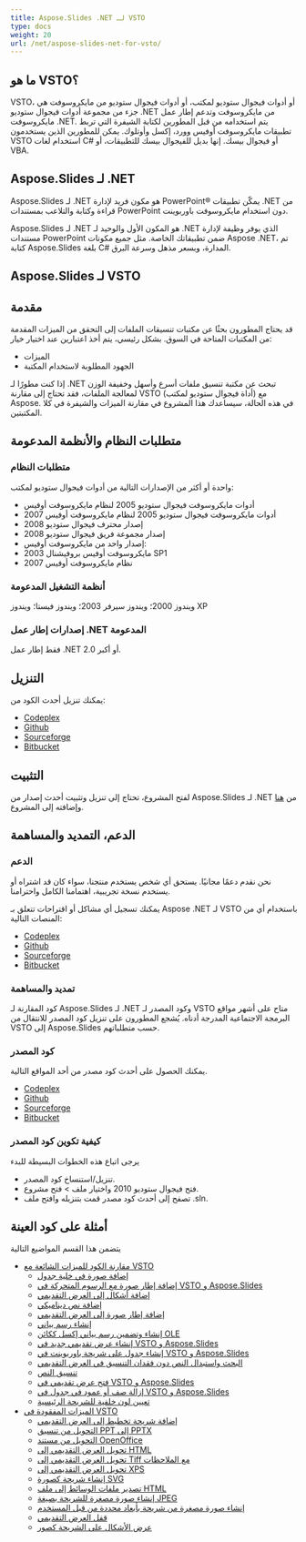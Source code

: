 ```yaml
---
title: Aspose.Slides .NET لـ VSTO
type: docs
weight: 20
url: /net/aspose-slides-net-for-vsto/
---
```


## **ما هو VSTO؟**
VSTO، أو أدوات فيجوال ستوديو لمكتب، أو أدوات فيجوال ستوديو من مايكروسوفت هي جزء من مجموعة أدوات فيجوال ستوديو .NET من مايكروسوفت وتدعم إطار عمل مايكروسوفت .NET. يتم استخدامه من قبل المطورين لكتابة الشيفرة التي تربط تطبيقات مايكروسوفت أوفيس وورد، إكسل وأوتلوك. يمكن للمطورين الذين يستخدمون VSTO استخدام لغات C# أو فيجوال بيسك. إنها بديل للفيجوال بيسك للتطبيقات، أو VBA.
## **Aspose.Slides لـ .NET**
Aspose.Slides لـ .NET هو مكون فريد لإدارة PowerPoint® يمكّن تطبيقات .NET من قراءة وكتابة والتلاعب بمستندات PowerPoint دون استخدام مايكروسوفت باوربوينت.

Aspose.Slides لـ .NET هو المكون الأول والوحيد لـ .NET الذي يوفر وظيفة لإدارة مستندات PowerPoint ضمن تطبيقاتك الخاصة. مثل جميع مكونات Aspose .NET، تم كتابة Aspose.Slides بلغة C# المدارة، وبسعر مذهل وسرعة البرق.
## **Aspose.Slides لـ VSTO**
## **مقدمة**
قد يحتاج المطورون بحثًا عن مكتبات تنسيقات الملفات إلى التحقق من الميزات المقدمة من المكتبات المتاحة في السوق. بشكل رئيسي، يتم أخذ اعتبارين عند اختيار خيار:

- الميزات
- الجهود المطلوبة لاستخدام المكتبة

إذا كنت مطورًا لـ .NET تبحث عن مكتبة تنسيق ملفات أسرع وأسهل وخفيفة الوزن لمعالجة الملفات، فقد تحتاج إلى مقارنة VSTO (أداة فيجوال ستوديو لمكتب) مع Aspose. في هذه الحالة، سيساعدك هذا المشروع في مقارنة الميزات والشيفرة في كلا المكتبتين.
## **متطلبات النظام والأنظمة المدعومة**
### **متطلبات النظام**
واحدة أو أكثر من الإصدارات التالية من أدوات فيجوال ستوديو لمكتب:

- أدوات مايكروسوفت فيجوال ستوديو 2005 لنظام مايكروسوفت أوفيس
- أدوات مايكروسوفت فيجوال ستوديو 2005 لنظام مايكروسوفت أوفيس 2007
- إصدار محترف فيجوال ستوديو 2008
- إصدار مجموعة فريق فيجوال ستوديو 2008
- إصدار واحد من مايكروسوفت أوفيس:
- مايكروسوفت أوفيس بروفيشنال 2003 SP1
- نظام مايكروسوفت أوفيس 2007
### **أنظمة التشغيل المدعومة**
ويندوز 2000؛ ويندوز سيرفر 2003؛ ويندوز فيستا؛ ويندوز XP
### **إصدارات إطار عمل .NET المدعومة**
فقط إطار عمل .NET 2.0 أو أكبر.
## **التنزيل**
يمكنك تنزيل أحدث الكود من:

- [Codeplex](http://goo.gl/spbIUb)
- [Github](http://goo.gl/vaB1lL)
- [Sourceforge](http://goo.gl/F4oLnp)
- [Bitbucket](http://goo.gl/BzCiz1)
## **التثبيت**
لفتح المشروع، تحتاج إلى تنزيل وتثبيت أحدث إصدار من Aspose.Slides لـ .NET من [هنا](http://www.aspose.com/.net/powerpoint-component.aspx) وإضافته إلى المشروع.
## **الدعم، التمديد والمساهمة**
### **الدعم**
نحن نقدم دعمًا مجانيًا. يستحق أي شخص يستخدم منتجنا، سواء كان قد اشتراه أو يستخدم نسخة تجريبية، اهتمامنا الكامل واحترامنا.

يمكنك تسجيل أي مشاكل أو اقتراحات تتعلق بـ Aspose .NET لـ VSTO باستخدام أي من المنصات التالية:

- [Codeplex](http://goo.gl/U54yWo)
- [Github](http://goo.gl/tDjFqA)
- [Sourceforge](http://goo.gl/9CgWQu)
- [Bitbucket](http://goo.gl/q7tEu9)
### **تمديد والمساهمة**
كود المقارنة لـ Aspose.Slides لـ .NET وكود المصدر لـ VSTO متاح على أشهر مواقع البرمجة الاجتماعية المدرجة أدناه. يُشجع المطورون على تنزيل كود المصدر للانتقال من VSTO إلى Aspose.Slides حسب متطلباتهم.
### **كود المصدر**
يمكنك الحصول على أحدث كود مصدر من أحد المواقع التالية.

- [Codeplex](https://goo.gl/FuhcdD)
- [Github](https://goo.gl/JA8x5M)
- [Sourceforge](https://goo.gl/XbE5rO)
- [Bitbucket](https://goo.gl/XBqAzx)
### **كيفية تكوين كود المصدر**
يرجى اتباع هذه الخطوات البسيطة للبدء

- تنزيل/استنساخ كود المصدر.
- فتح فيجوال ستوديو 2010 واختيار ملف > فتح مشروع.
- تصفح إلى أحدث كود مصدر قمت بتنزيله وافتح ملف .sln.
## **أمثلة على كود العينة**
يتضمن هذا القسم المواضيع التالية

- [مقارنة الكود للميزات الشائعة مع VSTO](/slides/net/code-comparison-for-common-features-with-vsto/)
  - [إضافة صورة في خلية جدول](/slides/net/add-image-in-table-cell/)
  - [إضافة إطار صورة مع الرسوم المتحركة في VSTO و Aspose.Slides](/slides/net/adding-picture-frame-with-animation-in-vsto-and-aspose-slides/)
  - [إضافة أشكال إلى العرض التقديمي](/slides/net/adding-shapes-to-presentation/)
  - [إضافة نص ديناميكي](/slides/net/adding-text-dynamically/)
  - [إضافة إطار صورة إلى العرض التقديمي](/slides/net/add-picture-frame-to-presentation/)
  - [إنشاء رسم بياني](/slides/net/create-a-chart/)
  - [إنشاء وتضمين رسم بياني إكسل ككائن OLE](/slides/net/create-and-embed-an-excel-chart-as-an-ole-object/)
  - [إنشاء عرض تقديمي جديد في VSTO و Aspose.Slides](/slides/net/create-a-new-presentation-in-vsto-and-aspose-slides/)
  - [إنشاء جدول على شريحة باوربوينت في VSTO و Aspose.Slides](/slides/net/creating-a-table-on-powerpoint-slide-in-vsto-and-aspose-slides/)
  - [البحث واستبدال النص دون فقدان التنسيق في العرض التقديمي](/slides/net/find-and-replace-text-without-losing-format-in-presentation/)
  - [تنسيق النص](/slides/net/format-text/)
  - [فتح عرض تقديمي في VSTO و Aspose.Slides](/slides/net/opening-a-presentation-in-vsto-and-aspose-slides/)
  - [إزالة صف أو عمود في جدول في VSTO و Aspose.Slides](/slides/net/removing-row-or-column-in-table-in-vsto-and-aspose-slides/)
  - [تعيين لون خلفية للشريحة الرئيسية](/slides/net/setting-background-color-of-master-slide/)
- [الميزات المفقودة في VSTO](/slides/net/missing-features-in-vsto/)
  - [إضافة شريحة تخطيط إلى العرض التقديمي](/slides/net/add-layout-slide-to-presentation/)
  - [التحويل من تنسيق PPT إلى PPTX](/slides/net/conversion-from-ppt-to-pptx-format/)
  - [التحويل من مستند OpenOffice](/slides/net/conversion-of-openoffice-document/)
  - [تحويل العرض التقديمي إلى HTML](/slides/net/convert-presentation-to/)
  - [تحويل العرض التقديمي إلى Tiff مع الملاحظات](/slides/net/convert-presentation-to-tiff-with-notes/)
  - [تحويل العرض التقديمي إلى XPS](/slides/net/convert-presentation-to-xps/)
  - [إنشاء شريحة كصورة SVG](/slides/net/create-slide-as-svg-image/)
  - [تصدير ملفات الوسائط إلى ملف HTML](/slides/net/export-media-files-into-file/)
  - [إنشاء صورة مصغرة للشريحة بصيغة JPEG](/slides/net/generate-slide-thumbnail-as-jpeg/)
  - [إنشاء صورة مصغرة من شريحة بأبعاد محددة من قبل المستخدم](/slides/net/generating-a-thumbnail-from-a-slide-with-user-defined-dimensions/)
  - [قفل العرض التقديمي](/slides/net/presentation-locking/)
  - [عرض الأشكال على الشريحة كصور](/slides/net/rendering-shapes-on-slide-as-images/)